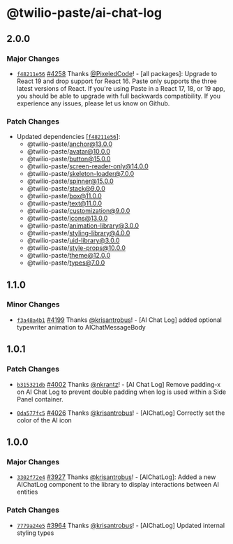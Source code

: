 # @twilio-paste/ai-chat-log

## 2.0.0

### Major Changes

- [`f48211e56`](https://github.com/twilio-labs/paste/commit/f48211e5681a0c7afc5055842fe98273174fde2a) [#4258](https://github.com/twilio-labs/paste/pull/4258) Thanks [@PixeledCode](https://github.com/PixeledCode)! - [all packages]: Upgrade to React 19 and drop support for React 16. Paste only supports the three latest versions of React. If you're using Paste in a React 17, 18, or 19 app, you should be able to upgrade with full backwards compatibility. If you experience any issues, please let us know on Github.

### Patch Changes

- Updated dependencies [[`f48211e56`](https://github.com/twilio-labs/paste/commit/f48211e5681a0c7afc5055842fe98273174fde2a)]:
  - @twilio-paste/anchor@13.0.0
  - @twilio-paste/avatar@10.0.0
  - @twilio-paste/button@15.0.0
  - @twilio-paste/screen-reader-only@14.0.0
  - @twilio-paste/skeleton-loader@7.0.0
  - @twilio-paste/spinner@15.0.0
  - @twilio-paste/stack@9.0.0
  - @twilio-paste/box@11.0.0
  - @twilio-paste/text@11.0.0
  - @twilio-paste/customization@9.0.0
  - @twilio-paste/icons@13.0.0
  - @twilio-paste/animation-library@3.0.0
  - @twilio-paste/styling-library@4.0.0
  - @twilio-paste/uid-library@3.0.0
  - @twilio-paste/style-props@10.0.0
  - @twilio-paste/theme@12.0.0
  - @twilio-paste/types@7.0.0

## 1.1.0

### Minor Changes

- [`f3a48a4b1`](https://github.com/twilio-labs/paste/commit/f3a48a4b1768694b490fd77b92460b228c7e0185) [#4199](https://github.com/twilio-labs/paste/pull/4199) Thanks [@krisantrobus](https://github.com/krisantrobus)! - [AI Chat Log] added optional typewriter animation to AIChatMessageBody

## 1.0.1

### Patch Changes

- [`b315321db`](https://github.com/twilio-labs/paste/commit/b315321dbc67caaaf2c2aebd319b2712ccd13715) [#4002](https://github.com/twilio-labs/paste/pull/4002) Thanks [@nkrantz](https://github.com/nkrantz)! - [AI Chat Log] Remove padding-x on AI Chat Log to prevent double padding when log is used within a Side Panel container.

* [`0da577fc5`](https://github.com/twilio-labs/paste/commit/0da577fc516a9b01274c77c77346a7b322004ba1) [#4026](https://github.com/twilio-labs/paste/pull/4026) Thanks [@krisantrobus](https://github.com/krisantrobus)! - [AIChatLog] Correctly set the color of the AI icon

## 1.0.0

### Major Changes

- [`3302f72e4`](https://github.com/twilio-labs/paste/commit/3302f72e4f02394b0ec7636275c8437f93e637b2) [#3927](https://github.com/twilio-labs/paste/pull/3927) Thanks [@krisantrobus](https://github.com/krisantrobus)! - [AIChatLog]: Added a new AIChatLog component to the library to display interactions between AI entities

### Patch Changes

- [`7779a24e5`](https://github.com/twilio-labs/paste/commit/7779a24e5a3173811e52675c7d5a9f8dcf608361) [#3964](https://github.com/twilio-labs/paste/pull/3964) Thanks [@krisantrobus](https://github.com/krisantrobus)! - [AIChatLog] Updated internal styling types
